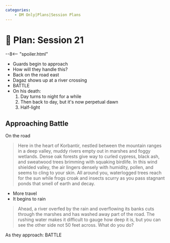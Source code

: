 ```yaml
---
categories:
    - DM Only|Plans|Session Plans
---
```


# 🔐 Plan: Session 21

--8<-- "spoiler.html"

- Guards begin to approach
- How will they handle this?
- Back on the road east
- Dagaz shows up at a river crossing
- BATTLE
- On his death:
   1. Day turns to night for a while
   2. Then back to day, but it's now perpetual dawn
   3. Half-light

## Approaching Battle

On the road

> Here in the heart of Korbantir, nestled between the mountain ranges in a deep valley, muddy rivers empty out in marshes and foggy wetlands. Dense oak forests give way to curled cypress, black ash, and sweatwood trees brimming with squaking birdlife. In this wind shielded valley, the air lingers densely with humidity, pollen, and seems to cling to your skin. All around you, waterlogged trees reach for the sun while frogs croak and insects scurry as you pass stagnant ponds that smell of earth and decay.

- More travel
- It begins to rain

> Ahead, a river overfed by the rain and overflowing its banks cuts through the marshes and has washed away part of the road. The rushing water makes it difficult to gauge how deep it is, but you can see the other side not 50 feet across. What do you do?

As they approach: BATTLE
